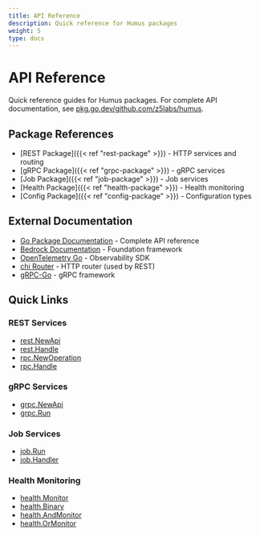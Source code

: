```yaml
---
title: API Reference
description: Quick reference for Humus packages
weight: 5
type: docs
---
```


# API Reference

Quick reference guides for Humus packages. For complete API documentation, see [pkg.go.dev/github.com/z5labs/humus](https://pkg.go.dev/github.com/z5labs/humus).

## Package References

- [REST Package]({{< ref "rest-package" >}}) - HTTP services and routing
- [gRPC Package]({{< ref "grpc-package" >}}) - gRPC services
- [Job Package]({{< ref "job-package" >}}) - Job services
- [Health Package]({{< ref "health-package" >}}) - Health monitoring
- [Config Package]({{< ref "config-package" >}}) - Configuration types

## External Documentation

- [Go Package Documentation](https://pkg.go.dev/github.com/z5labs/humus) - Complete API reference
- [Bedrock Documentation](https://pkg.go.dev/github.com/z5labs/bedrock) - Foundation framework
- [OpenTelemetry Go](https://pkg.go.dev/go.opentelemetry.io/otel) - Observability SDK
- [chi Router](https://pkg.go.dev/github.com/go-chi/chi/v5) - HTTP router (used by REST)
- [gRPC-Go](https://pkg.go.dev/google.golang.org/grpc) - gRPC framework

## Quick Links

### REST Services
- [rest.NewApi](https://pkg.go.dev/github.com/z5labs/humus/rest#NewApi)
- [rest.Handle](https://pkg.go.dev/github.com/z5labs/humus/rest#Handle)
- [rpc.NewOperation](https://pkg.go.dev/github.com/z5labs/humus/rest/rpc#NewOperation)
- [rpc.Handle](https://pkg.go.dev/github.com/z5labs/humus/rest/rpc#Handle)

### gRPC Services
- [grpc.NewApi](https://pkg.go.dev/github.com/z5labs/humus/grpc#NewApi)
- [grpc.Run](https://pkg.go.dev/github.com/z5labs/humus/grpc#Run)

### Job Services
- [job.Run](https://pkg.go.dev/github.com/z5labs/humus/job#Run)
- [job.Handler](https://pkg.go.dev/github.com/z5labs/humus/job#Handler)

### Health Monitoring
- [health.Monitor](https://pkg.go.dev/github.com/z5labs/humus/health#Monitor)
- [health.Binary](https://pkg.go.dev/github.com/z5labs/humus/health#Binary)
- [health.AndMonitor](https://pkg.go.dev/github.com/z5labs/humus/health#AndMonitor)
- [health.OrMonitor](https://pkg.go.dev/github.com/z5labs/humus/health#OrMonitor)
